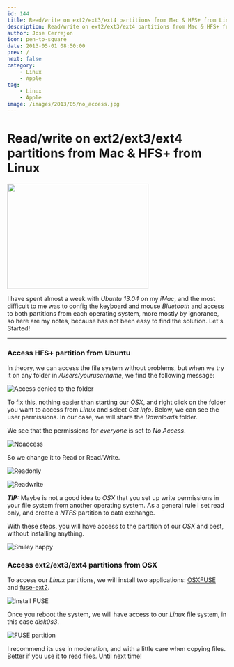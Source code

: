```yaml
---
id: 144
title: Read/write on ext2/ext3/ext4 partitions from Mac & HFS+ from Linux
description: Read/write on ext2/ext3/ext4 partitions from Mac & HFS+ from Linux
author: Jose Cerrejon
icon: pen-to-square
date: 2013-05-01 08:50:00
prev: /
next: false
category:
    - Linux
    - Apple
tag:
    - Linux
    - Apple
image: /images/2013/05/no_access.jpg
---
```


# Read/write on ext2/ext3/ext4 partitions from Mac & HFS+ from Linux

<a href="/images/2013/05/ubu_desktop.jpg" target="_blank" title="Press to see in a new window"><img src="/images/2013/05/ubu_desktop_min.jpg" width="324" height="242"></a>

I have spent almost a week with _Ubuntu 13.04_ on my _iMac_, and the most difficult to me was to config the keyboard and mouse _Bluetooth_ and access to both partitions from each operating system, more mostly by ignorance, so here are my notes, because has not been easy to find the solution. Let's Started!

---

### Access HFS+ partition from Ubuntu

In theory, we can access the file system without problems, but when we try it on any folder in _/Users/yourusername_, we find the following message:

![Access denied to the folder](/images/2013/05/no_access.jpg "Access denied to the folder")

To fix this, nothing easier than starting our _OSX_, and right click on the folder you want to access from _Linux_ and select _Get Info_. Below, we can see the user permissions. In our case, we will share the _Downloads_ folder.

We see that the permissions for _everyone_ is set to _No Access_.

![Noaccess](/images/2013/05/dload_noaccess.jpg)

So we change it to Read or Read/Write.

![Readonly](/images/2013/05/dload_readonly.jpg)

![Readwrite](/images/2013/05/dload_rw.jpg)

**_TIP:_** Maybe is not a good idea to _OSX_ that you set up write permissions in your file system from another operating system. As a general rule I set read only, and create a _NTFS_ partition to data exchange.

With these steps, you will have access to the partition of our _OSX_ and best, without installing anything.

![Smiley happy](/css/sm/happy.png)

### Access ext2/ext3/ext4 partitions from OSX

To access our _Linux_ partitions, we will install two applications: [OSXFUSE](https://osxfuse.github.io) and [fuse-ext2](https://sourceforge.net/projects/fuse-ext2/).

![Install FUSE](/images/2013/05/fuse_install.jpg)

Once you reboot the system, we will have access to our _Linux_ file system, in this case _disk0s3_.

![FUSE partition](/images/2013/05/fuse_partitions.jpg)

I recommend its use in moderation, and with a little care when copying files. Better if you use it to read files. Until next time!
